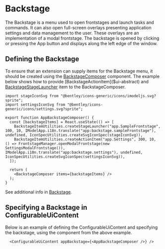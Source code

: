 # Backstage

The Backstage is a menu used to open frontstages and launch tasks and commands.
It can also open full-screen overlays presenting application settings and data management to the user.
These overlays are an implementation of a modal frontstage. The backstage is opened by clicking or pressing the App button and displays along the left edge of the window.

## Defining the Backstage

To ensure that an extension can supply items for the Backstage menu, it should be created using the [BackstageComposer]($ui-framework) component. The example below shows how to provide [BackstageActionItem]($ui-abstract) and [BackstageStageLauncher]($ui-abstract) item to the BackstageComposer.

```tsx
import stageIconSvg from "@bentley/icons-generic/icons/imodeljs.svg?sprite";
import settingsIconSvg from "@bentley/icons-generic/icons/settings.svg?sprite";

export function AppBackstageComposer() {
  const [backstageItems] = React.useState(() => [
    BackstageItemUtilities.createStageLauncher("app.SampleFrontstage", 100, 10, IModelApp.i18n.translate("app:backstage.sampleFrontstage"), undefined, IconSpecUtilities.createSvgIconSpec(stageIconSvg)),
    BackstageItemUtilities.createActionItem("app.Settings", 300, 10, () => FrontstageManager.openModalFrontstage(new SettingsModalFrontstage()), IModelApp.i18n.translate("app:backstage.settings"), undefined, IconSpecUtilities.createSvgIconSpec(settingsIconSvg)),
  ]);

  return (
    <BackstageComposer items={backstageItems} />
  );
}
```

See additional info in [Backstage](../../../learning/ui/abstract/Backstage.md).

## Specifying a Backstage in ConfigurableUiContent

Below is an example of defining the ConfigurableUiContent and specifying the backstage, using the component from the above example.

```tsx
  <ConfigurableUiContent appBackstage={<AppBackstageComposer />} />
```
